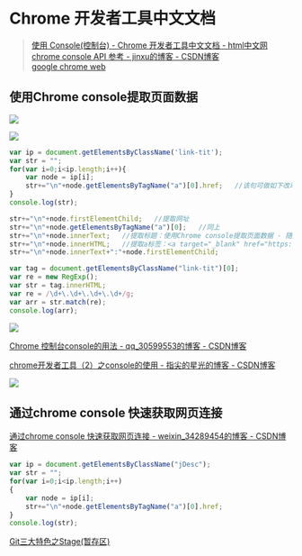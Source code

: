 # Chrome 开发者工具中文文档

> [使用 Console(控制台) - Chrome 开发者工具中文文档 - html中文网](https://www.html.cn/doc/chrome-devtools/console/)  
> [chrome console API 参考 - jinxu的博客 - CSDN博客](https://blog.csdn.net/u013028034/article/details/78824143)  
> [google chrome web](https://developers.google.com/web/tools/chrome-devtools/)

## 使用Chrome console提取页面数据

![](images/JS-console命令使用详解（Chrome控制台日志技巧）+2019-11-19-16-55-55.png)

![](images/JS-console命令使用详解（Chrome控制台日志技巧）+2019-11-19-16-56-07.png)

```js
var ip = document.getElementsByClassName('link-tit');
var str = "";
for(var i=0;i<ip.length;i++){
	var node = ip[i];
	str+="\n"+node.getElementsByTagName("a")[0].href;   //该句可做如下改动
}
console.log(str);
```

```js
str+="\n"+node.firstElementChild;   //提取网址
str+="\n"+node.getElementsByTagName("a")[0];   //同上
str+="\n"+node.innerText;   //提取标题：使用Chrome console提取页面数据 - 随风浪子的博客 - 博客园
str+="\n"+node.innerHTML;   //提取a标签：<a target="_blank" href="https://www.cnblogs.com/liun1994/p/7265828.html">提取标题和网址：使用Chrome console提取页面数据 - 随风浪子的博客 - 博客园</a>
str+="\n"+node.innerText+":"+node.firstElementChild;
```

```js
var tag = document.getElementsByClassName("link-tit")[0];
var re = new RegExp();
var str = tag.innerHTML; 
var re = /\d+\.\d+\.\d+\.\d+/g;
var arr = str.match(re);
console.log(arr);
```

![](images/JS-console命令使用详解（Chrome控制台日志技巧）+2019-11-19-16-56-17.png)

[Chrome 控制台console的用法 - qq_30599553的博客 - CSDN博客](https://blog.csdn.net/qq_30599553/article/details/86300610)

[chrome开发者工具（2）之console的使用 - 指尖的星光的博客 - CSDN博客](https://blog.csdn.net/qq_39111325/article/details/96182803)

![](images/JS-console命令使用详解（Chrome控制台日志技巧）+132239377465002.gif)

## 通过chrome console 快速获取网页连接

[通过chrome console 快速获取网页连接 - weixin_34289454的博客 - CSDN博客](https://blog.csdn.net/weixin_34289454/article/details/86018705)

```js
var ip = document.getElementsByClassName("jDesc");
var str = "";
for(var i=0;i<ip.length;i++)
{
    var node = ip[i];
    str+="\n"+node.getElementsByTagName("a")[0].href;
}
console.log(str);
```

[Git三大特色之Stage(暂存区)](https://blog.csdn.net/qq_32452623/article/details/78417609)
